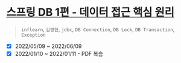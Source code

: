 # [스프링 DB 1편 - 데이터 접근 핵심 원리](https://www.inflearn.com/course/%EC%8A%A4%ED%94%84%EB%A7%81-db-1/dashboard)

> `inflearn`, `김영한`, `jdbc`, `DB Connection`, `DB Lock`, `DB Transaction`, `Exception`

- [x] 2022/05/09 ~ 2022/06/09
- [x] 2022/01/10 ~ 2022/01/11 - PDF 복습
